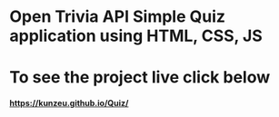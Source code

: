 <h1>Open Trivia API Simple Quiz application using HTML, CSS, JS</h1>

# To see the project live click below

#### https://kunzeu.github.io/Quiz/

